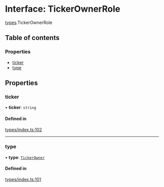 # Interface: TickerOwnerRole

[types](../wiki/types).TickerOwnerRole

## Table of contents

### Properties

- [ticker](../wiki/types.TickerOwnerRole#ticker)
- [type](../wiki/types.TickerOwnerRole#type)

## Properties

### ticker

• **ticker**: `string`

#### Defined in

[types/index.ts:102](https://github.com/PolymeshAssociation/polymesh-sdk/blob/e978aefd/src/types/index.ts#L102)

___

### type

• **type**: [`TickerOwner`](../wiki/types.RoleType#tickerowner)

#### Defined in

[types/index.ts:101](https://github.com/PolymeshAssociation/polymesh-sdk/blob/e978aefd/src/types/index.ts#L101)
